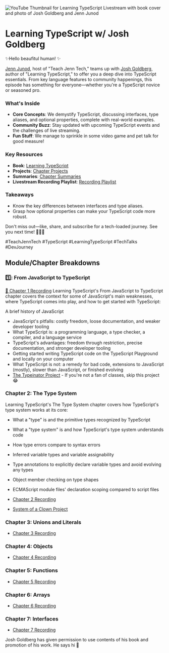 ![YouTube Thumbnail for Learning TypeScript Livestream with book cover and photo of Josh Goldberg and Jenn Junod](https://user-images.githubusercontent.com/77285384/213764058-afaee6da-2057-43a6-9e36-f5f5ee467997.png)

# Learning TypeScript w/ Josh Goldberg

✨Hello beaufitul human! ✨

[Jenn Junod](http://linktr.ee/jennjunod), host of "Teach Jenn Tech," teams up with [Josh Goldberg](https://www.joshuakgoldberg.com/), author of "Learning TypeScript," to offer you a deep dive into TypeScript essentials. From key language features to community happenings, this episode has something for everyone—whether you're a TypeScript novice or seasoned pro. 

### What's Inside
- **Core Concepts**: We demystify TypeScript, discussing interfaces, type aliases, and optional properties, complete with real-world examples.
- **Community Buzz**: Stay updated with upcoming TypeScript events and the challenges of live streaming.
- **Fun Stuff**: We manage to sprinkle in some video game and pet talk for good measure!

### Key Resources
- **Book**: [Learning TypeScript](https://www.oreilly.com/library/view/learning-typescript/9781098110321/)
- **Projects**: [Chapter Projects](https://www.learningtypescript.com/projects)
- **Summaries**: [Chapter Summaries](https://www.learningtypescript.com/from-javascript-to-typescript)
- **Livestream Recording Playlist**: [Recording Playlist](https://www.youtube.com/playlist?list=PLlbXwLyUGk1yObhssreew0DMQmQ8yC_iJ)

### Takeaways
- Know the key differences between interfaces and type aliases.
- Grasp how optional properties can make your TypeScript code more robust.

Don't miss out—like, share, and subscribe for a tech-loaded journey. See you next time! 🎉👩‍💻

\#TeachJennTech \#TypeScript \#LearningTypeScript \#TechTalks \#DevJourney





## Module/Chapter Breakdowns
### 1️⃣: From JavaScript to TypeScript
 [👀 Chapter 1 Recording](https://youtube.com/live/K710B5oMYAU?feature=share)
 Learning TypeScript's From JavaScript to TypeScript chapter covers the context for some of JavaScript's main weaknesses, where TypeScript comes into play, and how to get started with TypeScript:

A brief history of JavaScript
  - JavaScript's pitfalls: costly freedom, loose documentation, and weaker developer tooling
  - What TypeScript is: a programming language, a type checker, a compiler, and a language  service
  - TypeScript's advantages: freedom through restriction, precise documentation, and stronger developer tooling
  - Getting started writing TypeScript code on the TypeScript Playground and locally on your computer
  - What TypeScript is not: a remedy for bad code, extensions to JavaScript (mostly), slower than JavaScript, or finished evolving
   - [The Typeinator Project](https://www.learningtypescript.com/from-javascript-to-typescript/the-typeinator/)
    - If you're not a fan of classes, skip this project  😂
### Chapter 2: The Type System 
Learning TypeScript's The Type System chapter covers how TypeScript's type system works at its core:
  - What a "type" is and the primitive types recognized by TypeScript
  - What a "type system" is and how TypeScript's type system understands code
  - How type errors compare to syntax errors
  - Inferred variable types and variable assignability
  - Type annotations to explicitly declare variable types and avoid evolving any types
  - Object member checking on type shapes
  - ECMAScript module files' declaration scoping compared to script files

  - [Chapter 2 Recording](https://youtube.com/live/2XGpHFmgrAQ?feature=share)
  - [System of a Clown Project](https://www.learningtypescript.com/the-type-system/system-of-a-clown/)
### Chapter 3: Unions and Literals
  - [Chapter 3 Recording](https://youtube.com/live/7vUtd2JDU5Y?feature=share)
 ### Chapter 4: Objects
  - [Chapter 4 Recording](https://youtu.be/5m-VKKjzNJk)
 ### Chapter 5: Functions 
  - [Chapter 5 Recording](https://youtu.be/W0fkrUicn6o)
 ### Chapter 6: Arrays 
  - [Chapter 6 Recording](https://youtu.be/E1UmLmq-bt0)
### Chapter 7: Interfaces 
  - [Chapter 7 Recording](https://youtu.be/U2szfBQjE3U)

Josh Goldberg has given permission to use contents of his book and promotion of his work. He says hi 👋